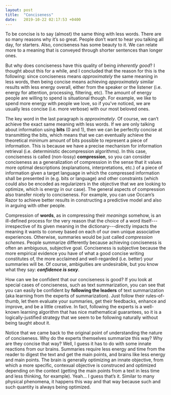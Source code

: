 ```yaml
---
layout: post
title:  "Conciseness"
date:   2019-10-22 02:17:53 +0400
---
```



To be concise is to say (almost) the same thing with less words. There are so many reasons why it’s so great. People don’t want to hear you talking all day, for starters. Also, conciseness has some beauty to it. We can relate more to a meaning that is conveyed through shorter sentences than longer ones.

But why does conciseness have this quality of being *inherently good*? I thought about this for a while, and I concluded that the reason for this is the following: since conciseness means *approximately* the same meaning in less words, then being concise means achieving *approximately* similar results with less energy overall, either from the speaker or the listener (i.e. energy for attention, processing, filtering, etc). The amount of energy people are willing to spend is situational though. For example, we like to spend more energy with people we love, so if you've noticed, we are usually less concise (i.e. more verbose) with our most beloved ones.

The key word in the last paragraph is *approximately*. Of course, we can’t achieve the exact same meaning with less words. If we are only talking about information using **bits** (0 and 1), then we can be perfectly concise at transmitting the bits, which means that we can eventually achieve the theoretical minimum amount of bits possible to represent a piece of information. This is because we have a precise mechanism for information retrieval (i.e. deterministic decompression algorithms). In this case, conciseness is called (non-lossy) **compression**, so you can consider conciseness as a generalization of compression in the sense that it values more optimal descriptions (explanations, interpretations, etc.) of a piece of information given a target language in which the compressed information shall be presented in (e.g. bits or language) and other constraints (which could also be encoded as regularizers in the objective that we are looking to optimize, which is energy in our case). The general aspects of compression also transfer nicely to conciseness. For example, you can use Occam’s Razor to achieve better results in constructing a predictive model and also in arguing with other people.

Compression of **words**, as in compressing their *meanings* somehow, is an ill-defined process for the very reason that the choice of a word itself---irrespective of its given meaning in the dictionary---directly impacts the meaning it wants to convey based on each of our own unique associative experiences. Otherwise, summaries would be just called *compression schemes*. People summarize differently because achieving conciseness is often an ambiguous, subjective goal. Conciseness is subjective because the more empirical evidence you have of what a good concise writing constitutes of, the more acclaimed and well-regarded (i.e. better) your summaries will be. Of course, ambiguities are undesirable, but you know what they say: ***confidence is sexy***.

How can we be confident that our conciseness is good? If you look at special cases of conciseness, such as text summarization, you can see that you can easily be confident by **following the leaders** of text summarization (aka learning from the experts of summarization). Just follow their rules-of-thumb, let them evaluate your summaries, get their feedbacks, enhance and improve, and be a little creative. In fact, following the experts is a well-known learning algorithm that has nice mathematical guarantees, so it is a logically-justified strategy that we seem to be following naturally without being taught about it.

Notice that we came back to the original point of understanding the nature of conciseness. Why do the experts themselves summarize this way? Why are they concise that way? Well, I guess it has to do with some innate reactions from our brains. Summaries require less energy and time from the reader to digest the text and get the main points, and brains like less energy and main points. The brain is generally optimizing an innate objective, from which a more specific, contexual objective is construced and optimized depending on the context (getting the main points from a text in less time and less thinking, for example). Yeah... I guess that’s it. Similar to many physical phenomena, it happens this way and that way because such and such quantity is always being optimized.
